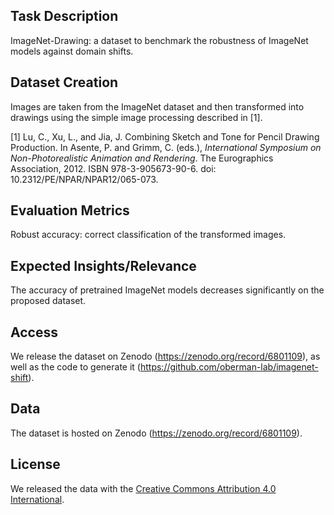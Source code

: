 ## Task Description
ImageNet-Drawing: a dataset to benchmark the robustness of ImageNet models against domain shifts.

## Dataset Creation
Images are taken from the ImageNet dataset and then transformed into drawings using the simple image processing described in [1].

[1] Lu, C., Xu, L., and Jia, J. Combining Sketch and Tone for Pencil Drawing Production. In Asente, P. and Grimm, C.
(eds.), _International Symposium on Non-Photorealistic Animation and Rendering_. The Eurographics Association, 2012. ISBN 978-3-905673-90-6. doi: 10.2312/PE/NPAR/NPAR12/065-073.

## Evaluation Metrics
Robust accuracy: correct classification of the transformed images.

## Expected Insights/Relevance
The accuracy of pretrained ImageNet models decreases significantly on the proposed dataset.

## Access
We release the dataset on Zenodo (https://zenodo.org/record/6801109), as well as the code to generate it  (https://github.com/oberman-lab/imagenet-shift).

## Data
The dataset is hosted on Zenodo (https://zenodo.org/record/6801109).

## License
We released the data with the [Creative Commons Attribution 4.0 International](https://creativecommons.org/licenses/by/4.0/legalcode).
